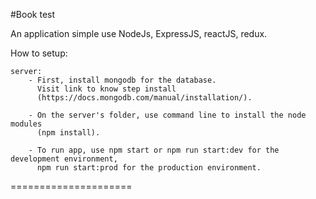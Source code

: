 #Book test

An application simple use NodeJs, ExpressJS, reactJS, redux.


How to setup: 

	
	server: 
		- First, install mongodb for the database. 
		  Visit link to know step install 
		  (https://docs.mongodb.com/manual/installation/). 

		- On the server's folder, use command line to install the node modules
		  (npm install).

		- To run app, use npm start or npm run start:dev for the development environment, 
		  npm run start:prod for the production environment.



=====================